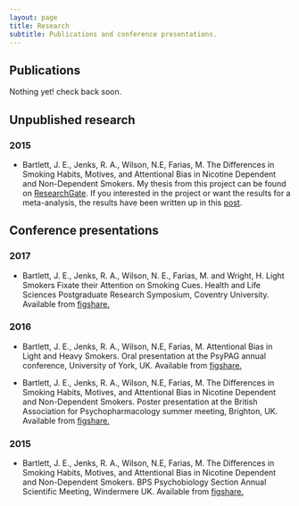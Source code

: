 ```yaml
---
layout: page
title: Research
subtitle: Publications and conference presentations.
---
```


## Publications 
Nothing yet! check back soon. 

## Unpublished research

### 2015
- Bartlett, J. E., Jenks, R. A., Wilson, N.E, Farias, M. The Differences in Smoking Habits, Motives, and Attentional Bias in Nicotine Dependent and Non-Dependent Smokers. My thesis from this project can be found on [ResearchGate](https://www.researchgate.net/publication/296623691_The_Difference_in_Smoking_Motives_Habits_and_Attentional_Bias_in_Nicotine_Dependent_and_Non-Dependent_Smokers). If you interested in the project or want the results for a meta-analysis, the results have been written up in this [post](https://bartlettje.github.io/2017-07-07-dissertation-file-drawer/). 

## Conference presentations 

### 2017
- Bartlett, J. E., Jenks, R. A., Wilson, N. E., Farias, M. and Wright, H. Light Smokers Fixate their Attention on Smoking Cues. Health and Life Sciences Postgraduate Research Symposium, Coventry University. Available from [figshare.](https://figshare.com/articles/Bartlett-J-HLS_conference_pdf/4929659)

### 2016
- Bartlett, J. E., Jenks, R. A., Wilson, N.E, Farias, M. Attentional Bias in Light and Heavy Smokers. Oral presentation at the PsyPAG annual conference, University of York, UK. Available from [figshare.](https://figshare.com/articles/PsyPag_2016_presentation_Attentional_bias_in_light_and_heavy_smokers/3501641) 

- Bartlett, J. E., Jenks, R. A., Wilson, N.E, Farias, M. The Differences in Smoking Habits, Motives, and Attentional Bias in Nicotine Dependent and Non-Dependent Smokers. Poster presentation at the British Association for Psychopharmacology summer meeting, Brighton, UK. Available from [figshare.](https://figshare.com/articles/The_difference_in_smoking_habits_motives_and_attentional_bias_in_nicotine_dependent_and_non-dependent_smokers/3420847)

### 2015
- Bartlett, J. E., Jenks, R. A., Wilson, N.E, Farias, M. The Differences in Smoking Habits, Motives, and Attentional Bias in Nicotine Dependent and Non-Dependent Smokers. BPS Psychobiology Section Annual Scientific Meeting, Windermere UK. Available from [figshare.](https://figshare.com/articles/Attentional_Bias_in_Nicotine_Dependent_and_Non_Dependent_Smokers/3188959) 
